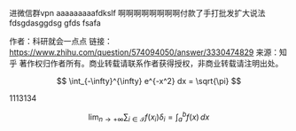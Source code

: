 进微信群vpn
aaaaaaaaafdkslf
啊啊啊啊啊啊啊啊付款了手打批发扩大说法
fdsgdasggdsg
gfds
fsafa


作者：科研就会一点点
链接：https://www.zhihu.com/question/574094050/answer/3330474829
来源：知乎
著作权归作者所有。商业转载请联系作者获得授权，非商业转载请注明出处。


$$
\int_{-\infty}^{\infty} e^{-x^2} dx = \sqrt{\pi}
$$

1113134

$$
\lim_{n \to +\infty} \sum_{i \in \mathcal{I}} f(x_i) \delta_i = \int_{a}^{b} f(x) \, dx
$$